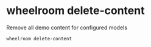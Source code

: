 # wheelroom delete-content

Remove all demo content for configured models

```
wheelroom delete-content
```
